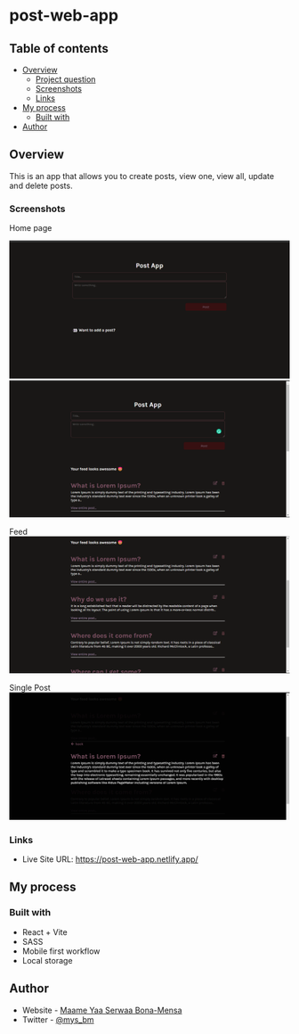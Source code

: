 # post-web-app


## Table of contents

- [Overview](#overview)
  - [Project question](#project-question)
  - [Screenshots](#screenshots)
  - [Links](#links)
- [My process](#my-process)
  - [Built with](#built-with)
- [Author](#author)


## Overview

This is an app that allows you to create posts, view one, view all, update and delete posts.

### Screenshots

Home page

![](./public/no-post-home-page.png)
![](./public/post-home-page.png)

Feed
![](./public/feed.png)

Single Post 
![](./public/single-post-page.png)


### Links

- Live Site URL: https://post-web-app.netlify.app/


## My process

### Built with

- React + Vite
- SASS
- Mobile first workflow
- Local storage


## Author

- Website - [Maame Yaa Serwaa Bona-Mensa](https://mbonamensa.netlify.app)
- Twitter - [@mys_bm](https://www.twitter.com/mys_bm)